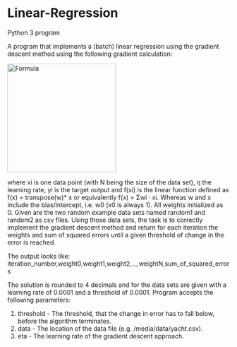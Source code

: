 # Linear-Regression
Python 3 program

A program that implements a (batch) linear regression using the gradient descent method using the following gradient calculation:

<img width="246" alt="Formula" src="https://user-images.githubusercontent.com/56769691/116580015-98ae0d80-a930-11eb-9b8e-e979fc37e8f1.png">

where xi is one data point (with N being the size of the data set), η the learning rate, yi is the target output and f(xi) is the linear function defined as f(x) = transpose(w)* x or equivalently f(x) = Σwi · xi. Whereas w and x include the bias/intercept, i.e. w0 (x0 is always 1). All weights  initialized as 0. Given are the two random example data sets  named random1 and random2 as csv files. Using those data sets, the task is to correctly implement the gradient descent method and return for each iteration the weights and sum of squared errors until a given threshold of change in the error is reached.

The output looks like: 
iteration_number,weight0,weight1,weight2,...,weightN,sum_of_squared_errors

The solution is rounded to 4 decimals and for the data sets are given with a learning rate of 0.0001 and a threshold of 0.0001. Program accepts the following parameters:

1. threshold - The threshold, that the change in error has to fall below, before the algorithm terminates.
2. data - The location of the data file (e.g. /media/data/yacht.csv).
3. eta - The learning rate of the gradient descent approach.

